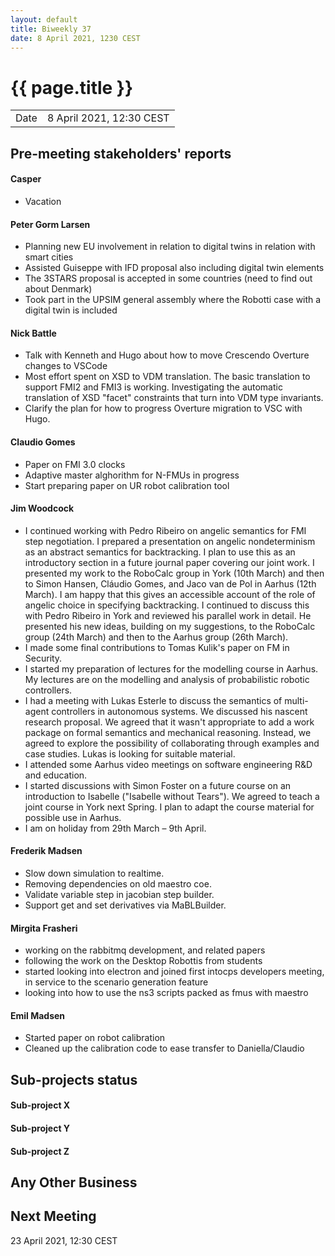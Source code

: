 ```yaml
---
layout: default
title: Biweekly 37
date: 8 April 2021, 1230 CEST
---
```


<script src="https://code.jquery.com/jquery-1.11.1.min.js">
</script>
<script src="/javascripts/edit.js"></script>
<script>setEditButonNm();</script>

# {{ page.title }}

|||
|---|---|
| Date | 8 April 2021, 12:30 CEST |


## Pre-meeting stakeholders' reports

<!-- Please keep in mind that the minutes are publicly available.-->

#### Casper
* Vacation

#### Peter Gorm Larsen
* Planning new EU involvement in relation to digital twins in relation with smart cities
* Assisted Guiseppe with IFD proposal also including digital twin elements
* The 3STARS proposal is accepted in some countries (need to find out about Denmark)
* Took part in the UPSIM general assembly where the Robotti case with a digital twin is included

#### Nick Battle
* Talk with Kenneth and Hugo about how to move Crescendo Overture changes to VSCode
* Most effort spent on XSD to VDM translation. The basic translation to support FMI2 and FMI3 is working. Investigating the automatic translation of XSD "facet" constraints that turn into VDM type invariants.
* Clarify the plan for how to progress Overture migration to VSC with Hugo.

#### Claudio Gomes
* Paper on FMI 3.0 clocks
* Adaptive master alghorithm for N-FMUs in progress
* Start preparing paper on UR robot calibration tool

#### Jim Woodcock
* I continued working with Pedro Ribeiro on angelic semantics for FMI step negotiation. I prepared a presentation on angelic nondeterminism as an abstract semantics for backtracking. I plan to use this as an introductory section in a future journal paper covering our joint work. I presented my work to the RoboCalc group in York (10th March) and then to Simon Hansen, Cláudio Gomes, and Jaco van de Pol in Aarhus (12th March). I am happy that this gives an accessible account of the role of angelic choice in specifying backtracking. I continued to discuss this with Pedro Ribeiro in York and reviewed his parallel work in detail. He presented his new ideas, building on my suggestions, to the RoboCalc group (24th March) and then to the Aarhus group (26th March).
* I made some final contributions to Tomas Kulik's paper on FM in Security.
* I started my preparation of lectures for the modelling course in Aarhus. My lectures are on the modelling and analysis of probabilistic robotic controllers.
* I had a meeting with Lukas Esterle to discuss the semantics of multi-agent controllers in autonomous systems. We discussed his nascent research proposal. We agreed that it wasn't appropriate to add a work package on formal semantics and mechanical reasoning. Instead, we agreed to explore the possibility of collaborating through examples and case studies. Lukas is looking for suitable material.
* I attended some Aarhus video meetings on software engineering R&D and education.
* I started discussions with Simon Foster on a future course on an introduction to Isabelle ("Isabelle without Tears"). We agreed to teach a joint course in York next Spring. I plan to adapt the course material for possible use in Aarhus.
* I am on holiday from 29th March – 9th April.

#### Frederik Madsen
* Slow down simulation to realtime.
* Removing dependencies on old maestro coe.
* Validate variable step in jacobian step builder.
* Support get and set derivatives via MaBLBuilder.

#### Mirgita Frasheri
* working on the rabbitmq development, and related papers
* following the work on the Desktop Robottis from students
* started looking into electron and joined first intocps developers meeting, in service to the scenario generation feature
* looking into how to use the ns3 scripts packed as fmus with maestro

#### Emil Madsen
* Started paper on robot calibration
* Cleaned up the calibration code to ease transfer to Daniella/Claudio 

## Sub-projects status


#### Sub-project X

#### Sub-project Y

#### Sub-project Z

##  Any Other Business

Next Meeting
------------

23 April 2021, 12:30 CEST


<div id="edit_page_div"></div>
